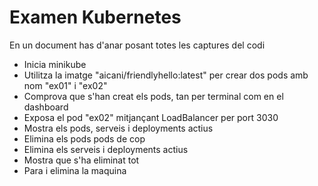 # Examen Kubernetes


En un document has d'anar posant totes les captures del codi
- Inicia minikube
- Utilitza la imatge "aicani/friendlyhello:latest" per crear dos pods amb nom "ex01" i "ex02"
- Comprova que s'han creat els pods, tan per terminal com en el dashboard
- Exposa el pod "ex02" mitjançant LoadBalancer per port 3030
- Mostra els pods, serveis i deployments actius
- Elimina els pods pods de cop
- Elimina els serveis i deployments actius
- Mostra que s'ha eliminat tot
- Para i elimina la maquina